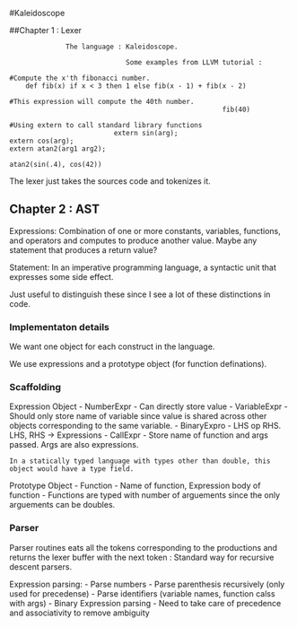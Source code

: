 #Kaleidoscope

##Chapter 1 : Lexer

                  The language : Kaleidoscope.

                                 Some examples from LLVM tutorial :

```
#Compute the x'th fibonacci number.
    def fib(x) if x < 3 then 1 else fib(x - 1) + fib(x - 2)

#This expression will compute the 40th number.
                                                     fib(40)
```

```
#Using extern to call standard library functions
                          extern sin(arg);
extern cos(arg);
extern atan2(arg1 arg2);

atan2(sin(.4), cos(42))
```

The lexer just takes the sources code and tokenizes it.

## Chapter 2 : AST 

Expressions: Combination of one or more constants, variables, functions, and
operators and computes to produce another value.
Maybe any statement that produces a return value?

Statement: In an imperative programming language, a syntactic unit that
expresses some side effect.

Just useful to distinguish these since I see a lot of these distinctions in
code.

### Implementaton details

We want one object for each construct in the language. 

We use expressions and a prototype object (for function definations).

### Scaffolding

Expression Object
    - NumberExpr
        - Can directly store value
    - VariableExpr
        - Should only store name of variable since value is shared across 
        other objects corresponding to the same variable.
    - BinaryExpro
        - LHS op RHS. LHS, RHS -> Expressions
    - CallExpr
        - Store name of function and args passed. Args are also expressions.

    In a statically typed language with types other than double, this
    object would have a type field.

Prototype Object
    - Function
        - Name of function, Expression body of function
        - Functions are typed with number of arguements since 
        the only arguements can be doubles.

### Parser

Parser routines eats all the tokens corresponding to the productions and
returns the lexer buffer with the next token : Standard way for recursive
descent parsers.

Expression parsing:
    - Parse numbers
    - Parse parenthesis recursively (only used for precedense)
    - Parse identifiers (variable names, function calss with args)
    - Binary Expression parsing
        - Need to take care of precedence and associativity to remove ambiguity
